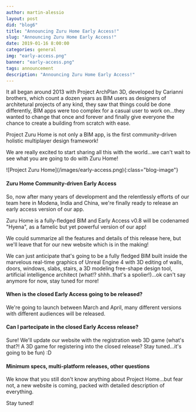 ```yaml
---
author: martin-alessio
layout: post
did: "blog6"
title: "Announcing Zuru Home Early Access!"
slug: "Announcing Zuru Home Early Access!"
date: 2019-01-16 8:00:00
categories: general
img: "early-access.png"
banner: "early-access.png"
tags: announcement
description: "Announcing Zuru Home Early Access!"
---
```

It all began around 2013 with Project ArchPlan 3D, developed by Carianni brothers, which count a dozen years as BIM users as designers of architetural projects of any kind, they saw that things could be done differently, BIM apps were too complex for a casual user to work on...they wanted to change that once and forever and finally give everyone the chance to create a building from scratch with ease.

Project Zuru Home is not only a BIM app, is the first community-driven holistic multiplayer design framework!

We are really excited to start sharing all this with the world...we can't wait to see what you are going to do with Zuru Home!
<div markdown="1" class="blog-image-container">
![Project Zuru Home](/images/early-access.png){:class="blog-image"}
</div>

#### Zuru Home Community-driven Early Access

So, now after many years of development and the relentlessly efforts of our team here in Modena, India and China, we're finally ready to release an early access version of our app.

Zuru Home is a fully-fledged BIM and Early Access v0.8 will be codenamed "Hyena", as a famelic but yet powerful version of our app!

We could summarize all the features and details of this release here, but we'll leave that for our new website which is in the making! 

We can just anticipate that's going to be a fully fledged BIM built inside the marvelous real-time graphics of Unreal Engine 4 with 3D editing of walls, doors, windows, slabs, stairs, a 3D modeling free-shape design tool, artificial intelligence architect (what!? shhh..that's a spolier!)...ok can't say anymore for now, stay tuned for more! 

#### When is the closed Early Access going to be released?

We're going to launch between March and April, many different versions with different audiences will be released.

#### Can I partecipate in the closed Early Access release?

Sure! We'll update our website with the registration web 3D game (what's that?! A 3D game for registering into the closed release? Stay tuned...it's going to be fun) :D

#### Minimum specs, multi-platform releases, other questions

We know that you still don't know anything about Project Home...but fear not, a new website is coming, packed with detailed description of everything. 

Stay tuned!
